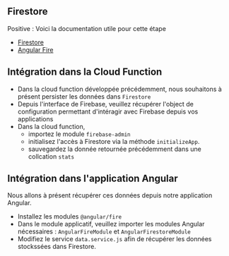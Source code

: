 ## Firestore

Positive
: Voici la documentation utile pour cette étape

- [Firestore](https://firebase.google.com/docs/firestore/quickstart)
- [Angular Fire](https://github.com/angular/angularfire2/blob/master/docs/firestore/collections.md)

## Intégration dans la Cloud Function

- Dans la cloud function développée précédemment, nous souhaitons à présent persister les données dans `Firestore`
- Depuis l'interface de Firebase, veuillez récupérer l'object de configuration permettant d'intéragir avec Firebase depuis vos applications
- Dans la cloud function,
  - importez le module `firebase-admin`
  - initialisez l'accès à Firestore via la méthode `initializeApp`.
  - sauvegardez la donnée retournée précédemment dans une collcation `stats`

## Intégration dans l'application Angular

Nous allons à présent récupérer ces données depuis notre application Angular.

- Installez les modules `@angular/fire`
- Dans le module applicatif, veuillez importer les modules Angular nécessaires : `AngularFireModule` et `AngularFirestoreModule`
- Modifiez le service `data.service.js` afin de récupérer les données stockssées dans Firestore.
